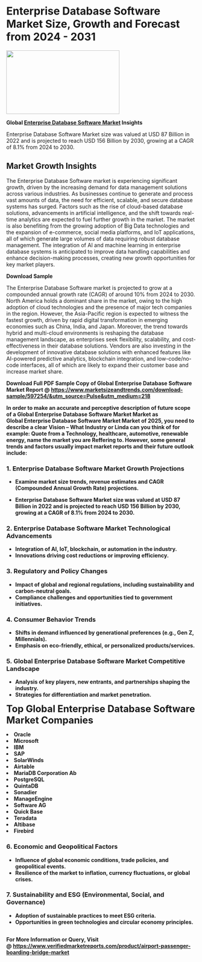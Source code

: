 <H1>Enterprise Database Software Market Size, Growth and Forecast from 2024 - 2031</H1><img class="aligncenter size-medium wp-image-584254" src="https://thirdeyenews.in/wp-content/uploads/2024/09/Global-Market-Research-300x168.jpeg" alt="" width="300" height="168" /><p><strong>Global&nbsp;<a href="https://www.marketsizeandtrends.com/download-sample/597254/&amp;utm_source=Pulse&amp;utm_medium=218">Enterprise Database Software Market</a> Insights</strong></p><p>Enterprise Database Software Market size was valued at USD 87 Billion in 2022 and is projected to reach USD 156 Billion by 2030, growing at a CAGR of 8.1% from 2024 to 2030.</p><p><h2>Market Growth Insights</h2> <p>The Enterprise Database Software market is experiencing significant growth, driven by the increasing demand for data management solutions across various industries. As businesses continue to generate and process vast amounts of data, the need for efficient, scalable, and secure database systems has surged. Factors such as the rise of cloud-based database solutions, advancements in artificial intelligence, and the shift towards real-time analytics are expected to fuel further growth in the market. The market is also benefiting from the growing adoption of Big Data technologies and the expansion of e-commerce, social media platforms, and IoT applications, all of which generate large volumes of data requiring robust database management. The integration of AI and machine learning in enterprise database systems is anticipated to improve data handling capabilities and enhance decision-making processes, creating new growth opportunities for key market players.</p> <p><strong>Download Sample</strong></p> <p>The Enterprise Database Software market is projected to grow at a compounded annual growth rate (CAGR) of around 10% from 2024 to 2030. North America holds a dominant share in the market, owing to the high adoption of cloud technologies and the presence of major tech companies in the region. However, the Asia-Pacific region is expected to witness the fastest growth, driven by rapid digital transformation in emerging economies such as China, India, and Japan. Moreover, the trend towards hybrid and multi-cloud environments is reshaping the database management landscape, as enterprises seek flexibility, scalability, and cost-effectiveness in their database solutions. Vendors are also investing in the development of innovative database solutions with enhanced features like AI-powered predictive analytics, blockchain integration, and low-code/no-code interfaces, all of which are likely to expand their customer base and increase market share.</p> <p><strong></p><p><span class=""><strong>Download Full PDF Sample Copy of Global Enterprise Database Software Market Report</strong> @ <a href="https://www.marketsizeandtrends.com/download-sample/597254/&amp;utm_source=Pulse&amp;utm_medium=218" target="_blank">https://www.marketsizeandtrends.com/download-sample/597254/&amp;utm_source=Pulse&amp;utm_medium=218</a></span></p><p>In order to make an accurate and perceptive description of future scope of a Global&nbsp;Enterprise Database Software Market Market as Global&nbsp;Enterprise Database Software Market Market of 2025, you need to describe a clear Vision &ndash; What Industry or Linda can you think of for example: Quote from a Technology, healthcare, automotive, renewable energy, name the market you are Reffering to. However, some general trends and factors usually impact market reports and their future outlook include:</p><h3>1.&nbsp;<strong>Enterprise Database Software Market Growth Projections</strong></h3><ul><li>Examine market size trends, revenue estimates and CAGR (Compounded Annual Growth Rate) projections.</li><li><p>Enterprise Database Software Market size was valued at USD 87 Billion in 2022 and is projected to reach USD 156 Billion by 2030, growing at a CAGR of 8.1% from 2024 to 2030.</p></li></ul><h3>2.&nbsp;<strong>Enterprise Database Software Market Technological Advancements</strong></h3><ul><li>Integration of AI, IoT, blockchain, or automation in the industry.</li><li>Innovations driving cost reductions or improving efficiency.</li></ul><h3>3.&nbsp;<strong>Regulatory and Policy Changes</strong></h3><ul><li>Impact of global and regional regulations, including sustainability and carbon-neutral goals.</li><li>Compliance challenges and opportunities tied to government initiatives.</li></ul><h3>4.&nbsp;<strong>Consumer Behavior Trends</strong></h3><ul><li>Shifts in demand influenced by generational preferences (e.g., Gen Z, Millennials).</li><li>Emphasis on eco-friendly, ethical, or personalized products/services.</li></ul><h3>5.&nbsp;<strong>Global Enterprise Database Software Market Competitive Landscape</strong></h3><ul><li>Analysis of key players, new entrants, and partnerships shaping the industry.</li><li>Strategies for differentiation and market penetration.</li></ul><p data-pm-slice="1 1 []"><span style="color: inherit; font-family: inherit; font-size: 25px;">Top Global Enterprise Database Software Market Companies</span></p><div class="" data-test-id=""><p><li>Oracle</li><li> Microsoft</li><li> IBM</li><li> SAP</li><li> SolarWinds</li><li> Airtable</li><li> MariaDB Corporation Ab</li><li> PostgreSQL</li><li> QuintaDB</li><li> Sonadier</li><li> ManageEngine</li><li> Software AG</li><li> Quick Base</li><li> Teradata</li><li> Altibase</li><li> Firebird</li></p></div><h3>6.&nbsp;<strong>Economic and Geopolitical Factors</strong></h3><ul><li>Influence of global economic conditions, trade policies, and geopolitical events.</li><li>Resilience of the market to inflation, currency fluctuations, or global crises.</li></ul><h3>7.&nbsp;<strong>Sustainability and ESG (Environmental, Social, and Governance)</strong></h3><ul><li>Adoption of sustainable practices to meet ESG criteria.</li><li>Opportunities in green technologies and circular economy principles.</li></ul><h2><strong style="font-size: 14px;">For More Information or Query, Visit @&nbsp;</strong><a style="background-color: #ffffff; font-size: 14px;" href="https://www.marketsizeandtrends.com/report/enterprise-database-software-market/" target="_blank">https://www.verifiedmarketreports.com/product/airport-passenger-boarding-bridge-market</a></h2>

